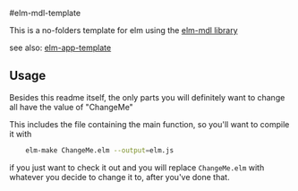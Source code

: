 #elm-mdl-template

This is a no-folders template for elm using the [elm-mdl library](https://github.com/debois/elm-mdl)

see also: [elm-app-template](https://github.com/Ryan1729/elm-app-template)

## Usage

Besides this readme itself, the only parts you will definitely want to change all have the value of "ChangeMe"

This includes the file containing the main function, so you'll want to compile it with

```bash
    elm-make ChangeMe.elm --output=elm.js
```

if you just want to check it out and you will replace `ChangeMe.elm` with whatever you decide to change it to, after you've done that. 
